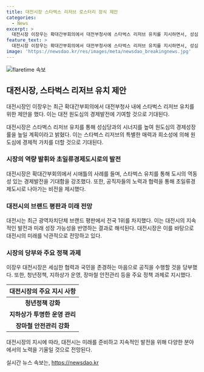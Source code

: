 ```yaml
---
title: 대전시장 스타벅스 리저브 로스터리 정식 제안
categories:
  - News
excerpt: >
  대전시장 이장우는 확대간부회의에서 대전부청사에 스타벅스 리저브 유치를 지시하면서, 성심당과 함께 원도심의 경제발전을 기대했다. 이를 통해 스타벅스 리저브 로스터리 유치로 대전시의 브랜드 평판을 높이고 초일류경제도시로 나아가겠다는 구상을 전했다. 또한, 대전청년내일재단 출범, 대전시설관리공단으로 관리주체 이관, 장마철 대비를 위한 안전관리 등의 정책에 대한 주문도 이끌었다.
feature_text: >
  대전시장 이장우는 확대간부회의에서 대전부청사에 스타벅스 리저브 유치를 지시하면서, 성심당과 함께 원도심의 경제발전을 기대했다. 이를 통해 스타벅스 리저브 로스터리 유치로 대전시의 브랜드 평판을 높이고 초일류경제도시로 나아가겠다는 구상을 전했다. 또한, 대전청년내일재단 출범, 대전시설관리공단으로 관리주체 이관, 장마철 대비를 위한 안전관리 등의 정책에 대한 주문도 이끌었다.
image: 'https://newsdao.kr/res/images/meta/newsdao_breakingnews.jpg'
---
```


<p><img src="https://newsdao.kr/res/images/meta/newsdao_breakingnews.jpg" alt="flaretime 속보" /></p>

<h2 data-ke-size="size26">대전시장, 스타벅스 리저브 유치 제안</h2>

<p data-ke-size="size16">대전시장인 이장우는 최근 확대간부회의에서 대전부청사 내에 스타벅스 리저브 유치를 위한 제안을 했다. 이는 대전 원도심의 경제발전에 기여할 것으로 기대된다.</p>

<p data-ke-size="size16">대전시장은 스타벅스 리저브 유치를 통해 성심당과의 시너지를 높여 원도심의 경제성장률을 높일 계획이라고 밝혔다. 이는 스타벅스 리저브의 특별한 매력과 희소성에 의해 원도심에 경제적 가치를 더할 것으로 기대된다.</p>

<h3>시장의 역량 발휘와 초일류경제도시로의 발전</h3>

<p data-ke-size="size16">대전시장은 확대간부회의에서 시애틀의 사례를 들며, 스타벅스 유치를 통해 도시의 역동성 있는 경제발전을 기대함을 강조했다. 또한, 공직자들의 노력과 협력을 통해 초일류경제도시로 나아가는 비전을 제시했다.</p>

<h3>대전시의 브랜드 평판과 미래 전망</h3>

<p data-ke-size="size16">대전시는 최근 광역자치단체 브랜드 평판에서 전국 1위를 차지했다. 이는 대전시의 지속적인 발전과 미래 성장 가능성을 반영하는 결과로 해석된다. 대전시장은 이를 바탕으로 대전시의 미래를 낙관적으로 전망하고 있다.</p>

<h3>시장의 당부와 주요 정책 과제</h3>

<p data-ke-size="size16">이장우 대전시장은 세심한 협력과 국민을 존경하는 마음으로 공직을 수행할 것을 당부했다. 또한, 청년정책, 지하상가 운영, 장마철 안전관리 등을 주요 정책 과제로 지시했다.</p>

<table>
<thead>
<tr>
<th style="text-align: center;">대전시장의 주요 지시 사항</th>
</tr>
</thead>
<tbody>
<tr>
<td style="text-align: center; height: 17px;"><b>청년정책 강화</b></td>
</tr>
<tr>
<td style="text-align: center; height: 17px;"><b>지하상가 투명한 운영 관리</b></td>
</tr>
<tr>
<td style="text-align: center; height: 17px;"><b>장마철 안전관리 강화</b></td>
</tr>
</tbody>
</table>

<p data-ke-size="size16">대전시장의 지시에 따라, 대전시는 미래를 준비하고 지속적인 발전을 위해 다양한 분야에서의 노력을 기울일 것으로 전망된다.</p>
실시간 뉴스 속보는, <a href="https://newsdao.kr" rel="dofollow">https://newsdao.kr</a>


